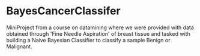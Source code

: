 BayesCancerClassifer
====================
MiniProject from a course on datamining where we were provided with data obtained through 'Fine Needle Aspiration' of
breast tissue and tasked with building a Naive Bayesian Classifier to classify a sample Benign or Malignant.
